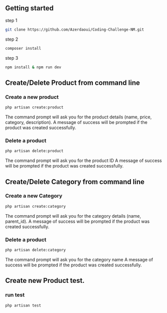 
## Getting started
step 1
```sh
git clone https://github.com/Azerdaoui/Coding-Challenge-NM.git
```
step 2
```sh
composer install
```
step 3
```sh
npm install & npm run dev
```

## Create/Delete Product from command line

### Create a new product
```sh
php artisan create:product 
```
The command prompt will ask you for the product details (name, price, category, description).
A message of success will be prompted if the product was created successfully.

### Delete a product
```sh
php artisan delete:product 
```
The command prompt will ask you for the product ID
A message of success will be prompted if the product was created successfully.

## Create/Delete Category from command line

### Create a new Category
```sh
php artisan create:category
```

The command prompt will ask you for the category details (name, parent_id).
A message of success will be prompted if the product was created successfully.

### Delete a product
```sh
php artisan delete:category 
```
The command prompt will ask you for the category name
A message of success will be prompted if the product was created successfully.

## Create new Product test.

### run test
```sh
php artisan test
```
